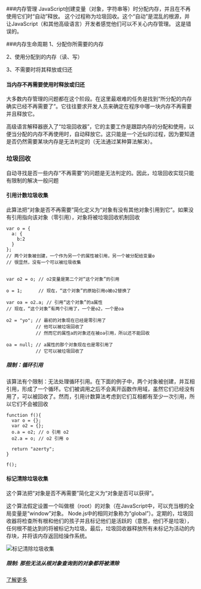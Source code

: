 ###内存管理
JavaScript创建变量（对象，字符串等）时分配内存，并且在不再使用它们时“自动”释放。 这个过程称为垃圾回收。这个“自动”是混乱的根源，并让JavaScript（和其他高级语言）开发者感觉他们可以不关心内存管理。 这是错误的。

###内存生命周期
1、分配你所需要的内存

2、使用分配到的内存（读、写）

3、不需要时将其释放或归还

#### 当内存不再需要使用时释放或归还
大多数内存管理的问题都在这个阶段。在这里最艰难的任务是找到“所分配的内存确实已经不再需要了”。它往往要求开发人员来确定在程序中哪一块内存不再需要并且释放它。

高级语言解释器嵌入了“垃圾回收器”，它的主要工作是跟踪内存的分配和使用，以便当分配的内存不再使用时，自动释放它。这只能是一个近似的过程，因为要知道是否仍然需要某块内存是无法判定的（无法通过某种算法解决）。

### 垃圾回收
自动寻找是否一些内存“不再需要”的问题是无法判定的。因此，垃圾回收实现只能有限制的解决一般问题
#### 引用计数垃圾收集
此算法把“对象是否不再需要”简化定义为“对象有没有其他对象引用到它”。如果没有引用指向该对象（零引用），对象将被垃圾回收机制回收
```
var o = { 
  a: {
    b:2
  }
}; 
// 两个对象被创建，一个作为另一个的属性被引用，另一个被分配给变量o
// 很显然，没有一个可以被垃圾收集


var o2 = o; // o2变量是第二个对“这个对象”的引用

o = 1;      // 现在，“这个对象”的原始引用o被o2替换了

var oa = o2.a; // 引用“这个对象”的a属性
// 现在，“这个对象”有两个引用了，一个是o2，一个是oa

o2 = "yo"; // 最初的对象现在已经是零引用了
           // 他可以被垃圾回收了
           // 然而它的属性a的对象还在被oa引用，所以还不能回收

oa = null; // a属性的那个对象现在也是零引用了
           // 它可以被垃圾回收了
```
##### 限制：循环引用
该算法有个限制：无法处理循环引用。在下面的例子中，两个对象被创建，并互相引用，形成了一个循环。它们被调用之后不会离开函数作用域，虽然它们已经没有用了，可以被回收了。然而，引用计数算法考虑到它们互相都有至少一次引用，所以它们不会被回收
```
function f(){
  var o = {};
  var o2 = {};
  o.a = o2; // o 引用 o2
  o2.a = o; // o2 引用 o

  return "azerty";
}

f();
```
#### 标记清除垃圾收集
这个算法把“对象是否不再需要”简化定义为“对象是否可以获得”。

这个算法假定设置一个叫做根（root）的对象（在JavaScript中，可以充当根的全局变量是“window”对象。 Node.js中的相同对象称为“global”）。定期的，垃圾回收器将检查所有根和他们的孩子并且标记他们是活跃的（意思，他们不是垃圾），任何根不能达到的将被标记为垃圾。最后，垃圾回收器释放所有未标记为活动的内存块，并将该内存返回给操作系统。

![标记清除垃圾收集](https://cdn-images-1.medium.com/max/1600/1*WVtok3BV0NgU95mpxk9CNg.gif "标记清除垃圾收集")
##### 限制: 那些无法从根对象查询到的对象都将被清除

[了解更多](https://blog.sessionstack.com/how-javascript-works-memory-management-how-to-handle-4-common-memory-leaks-3f28b94cfbec)

